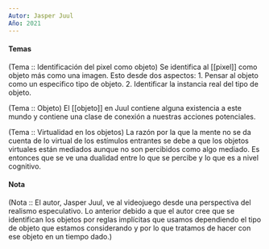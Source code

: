```yaml
---
Autor: Jasper Juul
Año: 2021
---
```

#### Temas

(Tema :: Identificación del pixel como objeto)
	Se identifica al [[pixel]] como objeto más como una imagen. Esto desde dos aspectos: 
	1. Pensar al objeto como un especifico tipo de objeto. 
	2. Identificar la instancia real del tipo de objeto. 

(Tema :: Objeto)
	El [[objeto]] en Juul contiene alguna existencia a este mundo y contiene una clase de conexión a nuestras acciones potenciales. 

(Tema :: Virtualidad en los objetos)
	La razón por la que la mente no se da cuenta de lo virtual de los estímulos entrantes se debe a que los objetos virtuales están mediados aunque no son percibidos como algo mediado. Es entonces que se ve una dualidad entre lo que se percibe y lo que es a nivel cognitivo. 







#### Nota
(Nota :: El autor, Jasper Juul, ve al videojuego desde una perspectiva del realismo especulativo. Lo anterior debido a que el autor cree que se identifican los objetos por reglas implícitas que usamos dependiendo el tipo de objeto que estamos considerando y por lo que tratamos de hacer con ese objeto en un tiempo dado.)
